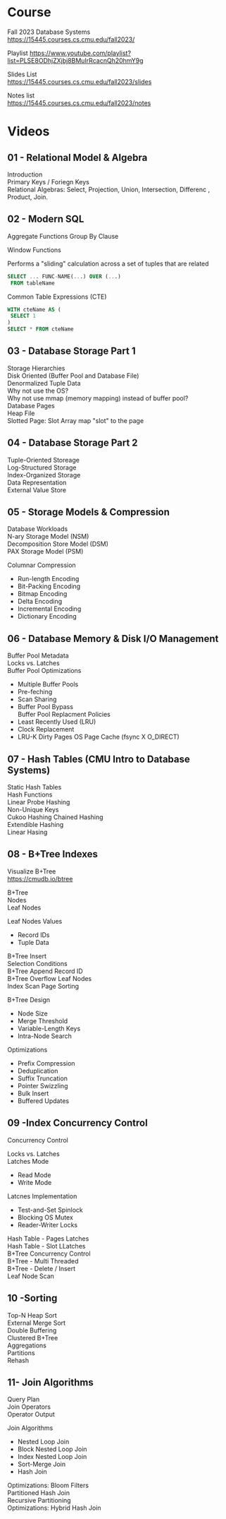 # Course

Fall 2023
Database Systems  
https://15445.courses.cs.cmu.edu/fall2023/

Playlist
https://www.youtube.com/playlist?list=PLSE8ODhjZXjbj8BMuIrRcacnQh20hmY9g

Slides List  
https://15445.courses.cs.cmu.edu/fall2023/slides

Notes list  
https://15445.courses.cs.cmu.edu/fall2023/notes

# Videos

## 01 - Relational Model & Algebra

Introduction  
Primary Keys / Foriegn Keys  
Relational Algebras: Select, Projection, Union, Intersection, Differenc , Product, Join.

## 02 - Modern SQL

Aggregate Functions
Group By Clause

Window Functions

Performs a "sliding" calculation across a set of tuples that are related

```sql
SELECT ... FUNC-NAME(...) OVER (...)
 FROM tableName
```

Common Table Expressions (CTE)

```sql
WITH cteName AS (
 SELECT 1
)
SELECT * FROM cteName
```

## 03 - Database Storage Part 1

Storage Hierarchies  
Disk Oriented (Buffer Pool and Database File)  
Denormalized Tuple Data  
Why not use the OS?   
Why not use mmap (memory mapping) instead of buffer pool?  
Database Pages  
Heap File  
Slotted Page: Slot Array map "slot" to the page

## 04 - Database Storage Part 2

Tuple-Oriented Storeage  
Log-Structured Storage  
Index-Organized Storage  
Data Representation  
External Value Store

## 05 - Storage Models & Compression

Database Workloads  
N-ary Storage Model (NSM)  
Decomposition Store Model (DSM)  
PAX Storage Model (PSM)

Columnar Compression

- Run-length Encoding
- Bit-Packing Encoding
- Bitmap Encoding
- Delta Encoding
- Incremental Encoding
- Dictionary Encoding

## 06 - Database Memory & Disk I/O Management

Buffer Pool Metadata  
Locks vs. Latches  
Buffer Pool Optimizations

- Multiple Buffer Pools
- Pre-feching
- Scan Sharing
- Buffer Pool Bypass  
  Buffer Pool Replacment Policies
- Least Recently Used (LRU)
- Clock Replacement
- LRU-K
  Dirty Pages
  OS Page Cache (fsync X O_DIRECT)

## 07 - Hash Tables (CMU Intro to Database Systems)

Static Hash Tables  
Hash Functions  
Linear Probe Hashing  
Non-Unique Keys  
Cukoo Hashing
Chained Hashing  
Extendible Hashing  
Linear Hasing

## 08 - B+Tree Indexes

Visualize B+Tree  
https://cmudb.io/btree

B+Tree  
Nodes  
Leaf Nodes

Leaf Nodes Values

- Record IDs
- Tuple Data

B+Tree Insert  
Selection Conditions  
B+Tree Append Record ID  
B+Tree Overflow Leaf Nodes  
Index Scan Page Sorting

B+Tree Design

- Node Size
- Merge Threshold
- Variable-Length Keys
- Intra-Node Search

Optimizations

- Prefix Compression
- Deduplication
- Suffix Truncation
- Pointer Swizzling
- Bulk Insert
- Buffered Updates

## 09 -Index Concurrency Control

Concurrency Control  

Locks vs. Latches  
Latches Mode

- Read Mode
- Write Mode

Latcnes Implementation

- Test-and-Set Spinlock
- Blocking OS Mutex
- Reader-Writer Locks

Hash Table - Pages Latches  
Hash Table - Slot LLatches  
B+Tree Concurrency Control  
B+Tree - Multi Threaded   
B+Tree - Delete / Insert  
Leaf Node Scan  

## 10 -Sorting

Top-N Heap Sort  
External Merge Sort  
Double Buffering  
Clustered B+Tree  
Aggregations  
Partitions  
Rehash  

## 11- Join Algorithms

Query Plan  
Join Operators  
Operator Output  

Join Algorithms  
- Nested Loop Join
- Block Nested Loop Join
- Index Nested Loop Join
- Sort-Merge Join
- Hash Join

Optimizations: Bloom Filters  
Partitioned Hash Join  
Recursive Partitioning  
Optimizations: Hybrid Hash Join  
